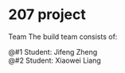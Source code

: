 # 207 project

Team
The build team consists of:

@#1 Student: Jifeng Zheng<br>
@#2 Student: Xiaowei Liang
